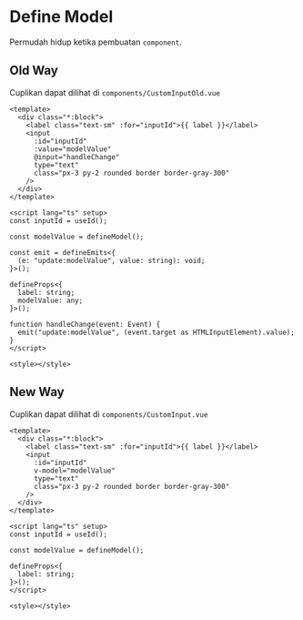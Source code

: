# Define Model

Permudah hidup ketika pembuatan `component`.

## Old Way

Cuplikan dapat dilihat di `components/CustomInputOld.vue`

```vue
<template>
  <div class="*:block">
    <label class="text-sm" :for="inputId">{{ label }}</label>
    <input
      :id="inputId"
      :value="modelValue"
      @input="handleChange"
      type="text"
      class="px-3 py-2 rounded border border-gray-300"
    />
  </div>
</template>

<script lang="ts" setup>
const inputId = useId();

const modelValue = defineModel();

const emit = defineEmits<{
  (e: "update:modelValue", value: string): void;
}>();

defineProps<{
  label: string;
  modelValue: any;
}>();

function handleChange(event: Event) {
  emit("update:modelValue", (event.target as HTMLInputElement).value);
}
</script>

<style></style>
```

## New Way

Cuplikan dapat dilihat di `components/CustomInput.vue`

```vue
<template>
  <div class="*:block">
    <label class="text-sm" :for="inputId">{{ label }}</label>
    <input
      :id="inputId"
      v-model="modelValue"
      type="text"
      class="px-3 py-2 rounded border border-gray-300"
    />
  </div>
</template>

<script lang="ts" setup>
const inputId = useId();

const modelValue = defineModel();

defineProps<{
  label: string;
}>();
</script>

<style></style>
```
